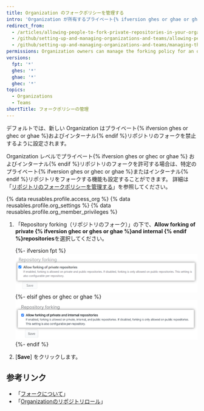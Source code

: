 ```yaml
---
title: Organization のフォークポリシーを管理する
intro: 'Organization が所有するプライベート{% ifversion ghes or ghae or ghec %}およびインターナル{% endif %}リポジトリのフォークを許可または禁止できます。'
redirect_from:
  - /articles/allowing-people-to-fork-private-repositories-in-your-organization
  - /github/setting-up-and-managing-organizations-and-teams/allowing-people-to-fork-private-repositories-in-your-organization
  - /github/setting-up-and-managing-organizations-and-teams/managing-the-forking-policy-for-your-organization
permissions: Organization owners can manage the forking policy for an organization.
versions:
  fpt: '*'
  ghes: '*'
  ghae: '*'
  ghec: '*'
topics:
  - Organizations
  - Teams
shortTitle: フォークポリシーの管理
---
```


デフォルトでは、新しい Organization はプライベート{% ifversion ghes or ghec or ghae %}およびインターナル{% endif %}リポジトリのフォークを禁止するように設定されます。

Organization レベルでプライベート{% ifversion ghes or ghec or ghae %} およびインターナル{% endif %}リポジトリのフォークを許可する場合は、特定のプライベート{% ifversion ghes or ghec or ghae %}またはインターナル{% endif %}リポジトリをフォークする機能も設定することができます。 詳細は「[リポジトリのフォークポリシーを管理する](/github/administering-a-repository/managing-the-forking-policy-for-your-repository)」を参照してください。

{% data reusables.profile.access_org %}
{% data reusables.profile.org_settings %}
{% data reusables.profile.org_member_privileges %}
1. 「Repository forking（リポジトリのフォーク）」の下で、**Allow forking of private {% ifversion ghec or ghes or ghae %}and internal {% endif %}repositories**を選択してください。

   {%- ifversion fpt %}
   ![Organization でフォークを許可または禁止するチェックボックス](/assets/images/help/repository/allow-disable-forking-fpt.png)
   {%- elsif ghes or ghec or ghae %}
   ![Organization でフォークを許可または禁止するチェックボックス](/assets/images/help/repository/allow-disable-forking-organization.png)
   {%- endif %}
6. [**Save**] をクリックします。

## 参考リンク

- 「[フォークについて](/pull-requests/collaborating-with-pull-requests/working-with-forks/about-forks)」
- 「[Organizationのリポジトリロール](/organizations/managing-access-to-your-organizations-repositories/repository-roles-for-an-organization)」
